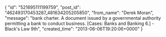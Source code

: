  {
   "id": "521695111199759",
   "post_id": "462493170453287_481634205205850",
   "from_name": "Derek Moran",
   "message": "bank charter. A document issued by a governmental authority permitting a bank to conduct business. [Cases: Banks and Banking 6.] - Black's Law 9th",
   "created_time": "2013-06-06T19:20:06+0000"
 }
